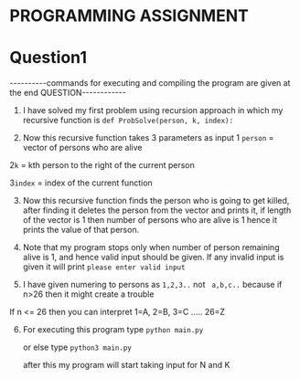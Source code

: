 # PROGRAMMING ASSIGNMENT 

# Question1

----------commands for executing and compiling the program are given at the end QUESTION------------

1. I have solved my first problem using recursion approach 
in which my recursive function is ```def ProbSolve(person, k, index):```

2. Now this recursive function takes 3 parameters as input
  1 ```person``` = vector of persons who are alive
  
  2```k``` = kth person to the right of the current person

  3```index``` = index of the current function

  
3. Now this recursive function finds the person who is going to get killed, after finding it deletes the person from the vector and prints it,
   if length of the vector is 1 then number of persons who are alive is 1 hence it prints the value of that person.
 
4.  Note that my program  stops only when number of person remaining alive is 1, and hence valid input should be given. If any invalid input is given it will print ```please enter valid input``` 

5. I have given numering to persons as ```1,2,3..``` not    ``` a,b,c..``` because if n>26 then it might create a trouble 

If n <= 26 then you can interpret 1=A, 2=B, 3=C ..... 26=Z

6. For executing this program type
   ```python main.py```

   or else type ```python3 main.py```

   after this my program will start taking input for N and K